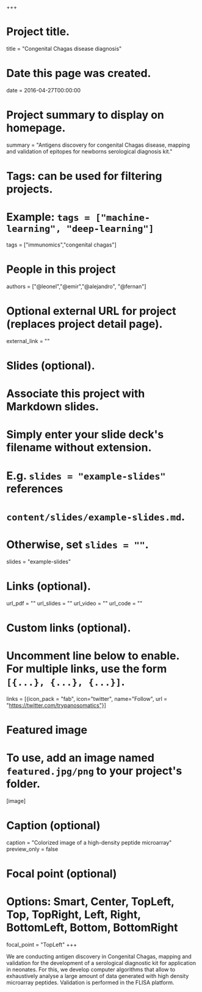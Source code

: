 +++
# Project title.
title = "Congenital Chagas disease diagnosis"

# Date this page was created.
date = 2016-04-27T00:00:00

# Project summary to display on homepage.
summary = "Antigens discovery for congenital Chagas disease, mapping and validation of epitopes for newborns serological diagnosis kit."

# Tags: can be used for filtering projects.
# Example: `tags = ["machine-learning", "deep-learning"]`
tags = ["immunomics","congenital chagas"]

# People in this project
authors = ["@leonel","@emir","@alejandro", "@fernan"]


# Optional external URL for project (replaces project detail page).
external_link = ""

# Slides (optional).
#   Associate this project with Markdown slides.
#   Simply enter your slide deck's filename without extension.
#   E.g. `slides = "example-slides"` references 
#   `content/slides/example-slides.md`.
#   Otherwise, set `slides = ""`.
slides = "example-slides"

# Links (optional).
url_pdf = ""
url_slides = ""
url_video = ""
url_code = ""

# Custom links (optional).
#   Uncomment line below to enable. For multiple links, use the form `[{...}, {...}, {...}]`.
links = [{icon_pack = "fab", icon="twitter", name="Follow", url = "https://twitter.com/trypanosomatics"}]

# Featured image
# To use, add an image named `featured.jpg/png` to your project's folder. 
[image]
  # Caption (optional)
  caption = "Colorized image of a high-density peptide microarray"
  preview_only = false

  # Focal point (optional)
  # Options: Smart, Center, TopLeft, Top, TopRight, Left, Right, BottomLeft, Bottom, BottomRight
  focal_point = "TopLeft"
+++

We are conducting antigen discovery in Congenital Chagas, mapping and validation for the development of a serological diagnostic kit for application in neonates.
For this, we develop computer algorithms that allow to exhaustively analyse a large amount of data generated with high density microarray peptides. Validation is performed in the FLISA platform.



